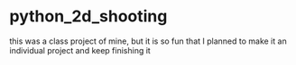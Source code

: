 # python_2d_shooting
this was a class project of mine, but it is so fun that I planned to make it an individual project and keep finishing it